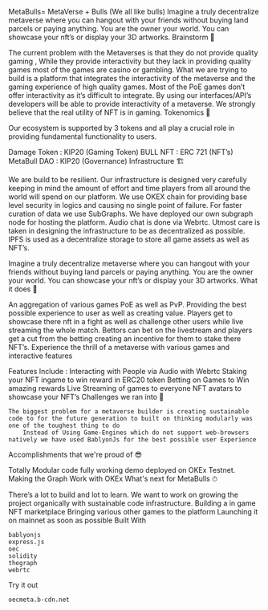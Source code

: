 

MetaBulls= MetaVerse + Bulls (We all like bulls) Imagine a truly decentralize metaverse where you can hangout with your friends without buying land parcels or paying anything. You are the owner your world. You can showcase your nft’s or display your 3D artworks.
Brainstorm 🧠

The current problem with the Metaverses is that they do not provide quality gaming , While they provide interactivity but they lack in providing quality games most of the games are casino or gambling. What we are trying to build is a platform that integrates the interactivity of the metaverse and the gaming experience of high quality games. Most of the PoE games don’t offer interactivity as it’s difficult to integrate. By using our interfaces/API’s developers will be able to provide interactivity of a metaverse. We strongly believe that the real utility of NFT is in gaming.
Tokenomics 🤑

Our ecosystem is supported by 3 tokens and all play a crucial role in providing fundamental functionality to users.

Damage Token : KIP20 (Gaming Token) BULL NFT : ERC 721 (NFT’s) MetaBull DAO : KIP20 (Governance)
Infrastructure 🏗

We are build to be resilient. Our infrastructure is designed very carefully keeping in mind the amount of effort and time players from all around the world will spend on our platform. We use OKEX chain for providing base level security in logics and causing no single point of failure. For faster curation of data we use SubGraphs. We have deployed our own subgraph node for hosting the platform. Audio chat is done via Webrtc. Utmost care is taken in designing the infrastructure to be as decentralized as possible. IPFS is used as a decentralize storage to store all game assets as well as NFT’s.

Imagine a truly decentralize metaverse where you can hangout with your friends without buying land parcels or paying anything. You are the owner your world. You can showcase your nft’s or display your 3D artworks.
What it does 🔧

An aggregation of various games PoE as well as PvP. Providing the best possible experience to user as well as creating value. Players get to showcase there nft in a fight as well as challenge other users while live streaming the whole match. Bettors can bet on the livestream and players get a cut from the betting creating an incentive for them to stake there NFT’s. Experience the thrill of a metaverse with various games and interactive features

Features Include : Interacting with People via Audio with Webrtc Staking your NFT ingame to win reward in ERC20 token Betting on Games to Win amazing rewards Live Streaming of games to everyone NFT avatars to showcase your NFT’s
Challenges we ran into 💪

    The biggest problem for a metaverse builder is creating sustainable code to for the future generation to built on thinking modularly was one of the toughest thing to do
        Instead of Using Game-Engines which do not support web-browsers natively we have used BablyonJs for the best possible user Experience

Accomplishments that we're proud of 😎

Totally Modular code fully working demo deployed on OKEx Testnet. Making the Graph Work with OKEx
What's next for MetaBulls ⏱

There’s a lot to build and lot to learn. We want to work on growing the project organically with sustainable code infrastructure. Building a in game NFT marketplace Bringing various other games to the platform Launching it on mainnet as soon as possible
Built With

    bablyonjs
    express.js
    oec
    solidity
    thegraph
    webrtc

Try it out

    oecmeta.b-cdn.net

